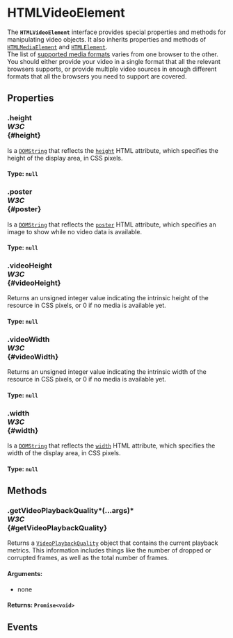 # HTMLVideoElement

<div class='overview'>The <strong><code>HTMLVideoElement</code></strong> interface provides special properties and methods for manipulating video objects. It also inherits properties and methods of <a href="/en-US/docs/Web/API/HTMLMediaElement" title="The HTMLMediaElement interface adds to HTMLElement the properties and methods needed to support basic media-related capabilities that are common to audio and video."><code>HTMLMediaElement</code></a> and <a href="/en-US/docs/Web/API/HTMLElement" title="The HTMLElement interface represents any HTML element. Some elements directly implement this interface, while others implement it via an interface that inherits it."><code>HTMLElement</code></a>.</div>

<div class='overview'>The list of <a href="/en-US/docs/HTML/Supported_media_formats">supported media formats</a> varies from one browser to the other. You should either provide your video in a single format that all the relevant browsers supports, or provide multiple video sources in enough different formats that all the browsers you need to support are covered.</div>

## Properties

### .height <div class="specs"><i>W3C</i></div> {#height}

Is a <a href="/en-US/docs/Web/API/DOMString" title="DOMString is a UTF-16 String. As JavaScript already uses such strings, DOMString is mapped directly to a String."><code>DOMString</code></a> that reflects the <code><a href="/en-US/docs/Web/HTML/Element/video#attr-height">height</a></code> HTML attribute, which specifies the height of the display area, in CSS pixels.

#### **Type**: `null`

### .poster <div class="specs"><i>W3C</i></div> {#poster}

Is a <a href="/en-US/docs/Web/API/DOMString" title="DOMString is a UTF-16 String. As JavaScript already uses such strings, DOMString is mapped directly to a String."><code>DOMString</code></a> that reflects the <code><a href="/en-US/docs/Web/HTML/Element/video#attr-poster">poster</a></code> HTML attribute, which specifies an image to show while no video data is available.

#### **Type**: `null`

### .videoHeight <div class="specs"><i>W3C</i></div> {#videoHeight}

Returns an unsigned integer value indicating the intrinsic height of the resource in CSS pixels, or 0 if no media is available yet.

#### **Type**: `null`

### .videoWidth <div class="specs"><i>W3C</i></div> {#videoWidth}

Returns an unsigned integer value indicating the intrinsic width of the resource in CSS pixels, or 0 if no media is available yet.

#### **Type**: `null`

### .width <div class="specs"><i>W3C</i></div> {#width}

Is a <a href="/en-US/docs/Web/API/DOMString" title="DOMString is a UTF-16 String. As JavaScript already uses such strings, DOMString is mapped directly to a String."><code>DOMString</code></a> that reflects the <code><a href="/en-US/docs/Web/HTML/Element/video#attr-width">width</a></code> HTML attribute, which specifies the width of the display area, in CSS pixels.

#### **Type**: `null`

## Methods

### .getVideoPlaybackQuality*(...args)* <div class="specs"><i>W3C</i></div> {#getVideoPlaybackQuality}

Returns a <a href="/en-US/docs/Web/API/VideoPlaybackQuality" title="A VideoPlaybackQuality object is returned by the HTMLVideoElement.getVideoPlaybackQuality() method and contains metrics that can be used to determine the playback quality of a video."><code>VideoPlaybackQuality</code></a> object that contains the current playback metrics. This information includes things like the number of dropped or corrupted frames, as well as the total number of frames.

#### **Arguments**:


 - none

#### **Returns**: `Promise<void>`

## Events
